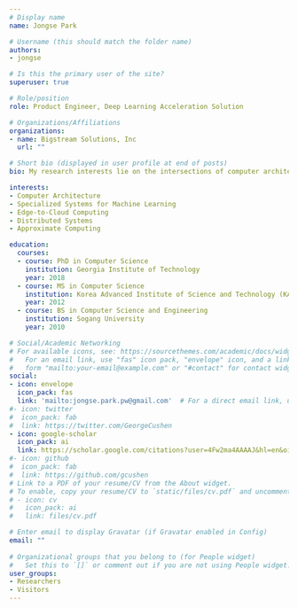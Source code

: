 ```yaml
---
# Display name
name: Jongse Park 

# Username (this should match the folder name)
authors:
- jongse

# Is this the primary user of the site?
superuser: true

# Role/position
role: Product Engineer, Deep Learning Acceleration Solution  

# Organizations/Affiliations
organizations:
- name: Bigstream Solutions, Inc 
  url: ""

# Short bio (displayed in user profile at end of posts)
bio: My research interests lie on the intersections of computer architecture, systems, and machine learning. 

interests:
- Computer Architecture 
- Specialized Systems for Machine Learning 
- Edge-to-Cloud Computing
- Distributed Systems
- Approximate Computing

education:
  courses:
  - course: PhD in Computer Science 
    institution: Georgia Institute of Technology 
    year: 2018
  - course: MS in Computer Science 
    institution: Korea Advanced Institute of Science and Technology (KAIST)
    year: 2012
  - course: BS in Computer Science and Engineering 
    institution: Sogang University 
    year: 2010

# Social/Academic Networking
# For available icons, see: https://sourcethemes.com/academic/docs/widgets/#icons
#   For an email link, use "fas" icon pack, "envelope" icon, and a link in the
#   form "mailto:your-email@example.com" or "#contact" for contact widget.
social:
- icon: envelope
  icon_pack: fas
  link: 'mailto:jongse.park.pw@gmail.com'  # For a direct email link, use "mailto:@example.org".
#- icon: twitter
#  icon_pack: fab
#  link: https://twitter.com/GeorgeCushen
- icon: google-scholar
  icon_pack: ai
  link: https://scholar.google.com/citations?user=4Fw2ma4AAAAJ&hl=en&oi=ao 
#- icon: github
#  icon_pack: fab
#  link: https://github.com/gcushen
# Link to a PDF of your resume/CV from the About widget.
# To enable, copy your resume/CV to `static/files/cv.pdf` and uncomment the lines below.  
# - icon: cv
#   icon_pack: ai
#   link: files/cv.pdf

# Enter email to display Gravatar (if Gravatar enabled in Config)
email: ""
  
# Organizational groups that you belong to (for People widget)
#   Set this to `[]` or comment out if you are not using People widget.  
user_groups:
- Researchers
- Visitors
---
```




